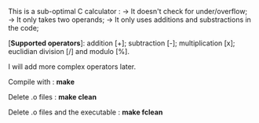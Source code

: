 This is a sub-optimal C calculator :
→ It doesn't check for under/overflow;
→ It only takes two operands;
→ It only uses additions and substractions in the code;

[__Supported operators__]: addition [+]; subtraction [-]; multiplication [x]; euclidian division [/] and modulo [%].

I will add more complex operators later.

Compile with : __make__

Delete .o files : __make clean__

Delete .o files and the executable : __make fclean__
